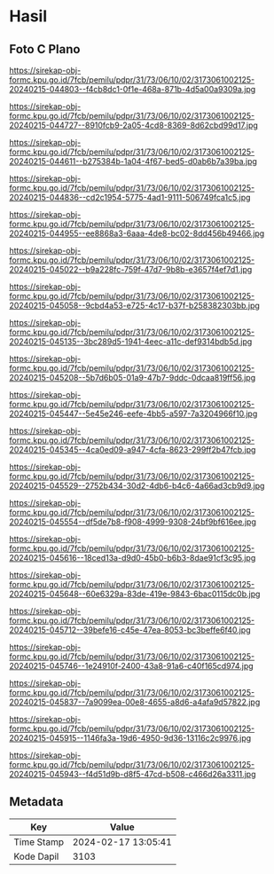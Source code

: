 # Hasil

## Foto C Plano

https://sirekap-obj-formc.kpu.go.id/7fcb/pemilu/pdpr/31/73/06/10/02/3173061002125-20240215-044803--f4cb8dc1-0f1e-468a-871b-4d5a00a9309a.jpg

https://sirekap-obj-formc.kpu.go.id/7fcb/pemilu/pdpr/31/73/06/10/02/3173061002125-20240215-044727--8910fcb9-2a05-4cd8-8369-8d62cbd99d17.jpg

https://sirekap-obj-formc.kpu.go.id/7fcb/pemilu/pdpr/31/73/06/10/02/3173061002125-20240215-044611--b275384b-1a04-4f67-bed5-d0ab6b7a39ba.jpg

https://sirekap-obj-formc.kpu.go.id/7fcb/pemilu/pdpr/31/73/06/10/02/3173061002125-20240215-044836--cd2c1954-5775-4ad1-9111-506749fca1c5.jpg

https://sirekap-obj-formc.kpu.go.id/7fcb/pemilu/pdpr/31/73/06/10/02/3173061002125-20240215-044955--ee8868a3-6aaa-4de8-bc02-8dd456b49466.jpg

https://sirekap-obj-formc.kpu.go.id/7fcb/pemilu/pdpr/31/73/06/10/02/3173061002125-20240215-045022--b9a228fc-759f-47d7-9b8b-e3657f4ef7d1.jpg

https://sirekap-obj-formc.kpu.go.id/7fcb/pemilu/pdpr/31/73/06/10/02/3173061002125-20240215-045058--9cbd4a53-e725-4c17-b37f-b258382303bb.jpg

https://sirekap-obj-formc.kpu.go.id/7fcb/pemilu/pdpr/31/73/06/10/02/3173061002125-20240215-045135--3bc289d5-1941-4eec-a11c-def9314bdb5d.jpg

https://sirekap-obj-formc.kpu.go.id/7fcb/pemilu/pdpr/31/73/06/10/02/3173061002125-20240215-045208--5b7d6b05-01a9-47b7-9ddc-0dcaa819ff56.jpg

https://sirekap-obj-formc.kpu.go.id/7fcb/pemilu/pdpr/31/73/06/10/02/3173061002125-20240215-045447--5e45e246-eefe-4bb5-a597-7a3204966f10.jpg

https://sirekap-obj-formc.kpu.go.id/7fcb/pemilu/pdpr/31/73/06/10/02/3173061002125-20240215-045345--4ca0ed09-a947-4cfa-8623-299ff2b47fcb.jpg

https://sirekap-obj-formc.kpu.go.id/7fcb/pemilu/pdpr/31/73/06/10/02/3173061002125-20240215-045529--2752b434-30d2-4db6-b4c6-4a66ad3cb9d9.jpg

https://sirekap-obj-formc.kpu.go.id/7fcb/pemilu/pdpr/31/73/06/10/02/3173061002125-20240215-045554--df5de7b8-f908-4999-9308-24bf9bf616ee.jpg

https://sirekap-obj-formc.kpu.go.id/7fcb/pemilu/pdpr/31/73/06/10/02/3173061002125-20240215-045616--18ced13a-d9d0-45b0-b6b3-8dae91cf3c95.jpg

https://sirekap-obj-formc.kpu.go.id/7fcb/pemilu/pdpr/31/73/06/10/02/3173061002125-20240215-045648--60e6329a-83de-419e-9843-6bac0115dc0b.jpg

https://sirekap-obj-formc.kpu.go.id/7fcb/pemilu/pdpr/31/73/06/10/02/3173061002125-20240215-045712--39befe16-c45e-47ea-8053-bc3beffe6f40.jpg

https://sirekap-obj-formc.kpu.go.id/7fcb/pemilu/pdpr/31/73/06/10/02/3173061002125-20240215-045746--1e24910f-2400-43a8-91a6-c40f165cd974.jpg

https://sirekap-obj-formc.kpu.go.id/7fcb/pemilu/pdpr/31/73/06/10/02/3173061002125-20240215-045837--7a9099ea-00e8-4655-a8d6-a4afa9d57822.jpg

https://sirekap-obj-formc.kpu.go.id/7fcb/pemilu/pdpr/31/73/06/10/02/3173061002125-20240215-045915--1146fa3a-19d6-4950-9d36-13116c2c9976.jpg

https://sirekap-obj-formc.kpu.go.id/7fcb/pemilu/pdpr/31/73/06/10/02/3173061002125-20240215-045943--f4d51d9b-d8f5-47cd-b508-c466d26a3311.jpg


## Metadata

| Key        | Value               |
| ---------- | ------------------- |
| Time Stamp | 2024-02-17 13:05:41 |
| Kode Dapil | 3103                |



